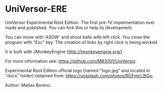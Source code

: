 # UniVersor-ERE

UniVersor Experimental Root Edition. The first pre-1V implementation ever made and published. You can fork this or help its development.

You can move with 'ASDW' and shoot balls with left click. You close the program with "Esc" key. The creation of links by right click is being worked.

It is built with JMonkeyEngine (http://jmonkeyengine.org/).

For more information see: https://github.com/MB3001/UniVersor.

Experimental Root Edition official logo (named "logo.jpg" and located in "docs" folder) obtained from: https://unsplash.com/photos/RGFntcLI8Go.

Author: Matías Bonino.
